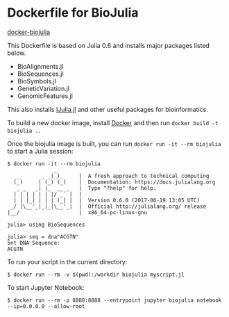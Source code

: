 Dockerfile for BioJulia
=======================

[docker-biojulia](https://github.com/bicycle1885/docker-biojulia)

This Dockerfile is based on Julia 0.6 and installs major packages listed below.

- BioAlignments.jl
- BioSequences.jl
- BioSymbols.jl
- GeneticVariation.jl
- GenomicFeatures.jl

This also installs [IJulia.jl](https://github.com/JuliaLang/IJulia.jl) and other
useful packages for bioinformatics.

To build a new docker image, install [Docker](<https://www.docker.com/>) and
then run `docker build -t biojulia .`.

Once the biojulia image is built, you can run `docker run -it --rm biojulia` to
start a Julia session:

    $ docker run -it --rm biojulia
                   _
       _       _ _(_)_     |  A fresh approach to technical computing
      (_)     | (_) (_)    |  Documentation: https://docs.julialang.org
       _ _   _| |_  __ _   |  Type "?help" for help.
      | | | | | | |/ _` |  |
      | | |_| | | | (_| |  |  Version 0.6.0 (2017-06-19 13:05 UTC)
     _/ |\__'_|_|_|\__'_|  |  Official http://julialang.org/ release
    |__/                   |  x86_64-pc-linux-gnu

    julia> using BioSequences

    julia> seq = dna"ACGTN"
    5nt DNA Sequence:
    ACGTN

To run your script in the current directory:

    $ docker run --rm -v $(pwd):/workdir biojulia myscript.jl

To start Jupyter Notebook:

    $ docker run --rm -p 8888:8888 --entrypoint jupyter biojulia notebook --ip=0.0.0.0 --allow-root
